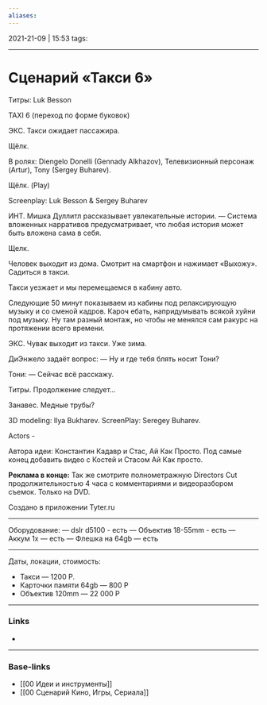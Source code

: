 ```yaml
---
aliases:
---
```

2021-21-09 | 15:53
tags: 
___

# Сценарий «Такси 6»

Титры: Luk Besson

TAXI 6 
(переход по форме буковок)

ЭКС. Такси ожидает пассажира.

Щёлк.

В ролях: Diengelo Donelli (Gennady Alkhazov), Телевизионный персонаж (Artur), Tony (Sergey Buharev).

Щёлк. (Play)

Screenplay: Luk Besson & Sergey Buharev

ИНТ. Мишка Дуллитл рассказывает увлекательные истории.
— Система вложенных нарративов предусматривает, что любая история может быть вложена сама в себя. 

Щелк.

Человек выходит из дома. Смотрит на смартфон и нажимает «Выхожу». Садиться в такси.

Такси уезжает и мы перемещаемся в кабину авто.

Следующие 50 минут показываем из кабины под релаксирующую музыку и со сменой кадров. Кароч ебать, напридумывать всякой хуйни под музыку. Ну там разный монтаж, но чтобы не менялся сам ракурс на протяжении всего времени.

ЭКС. Чувак выходит из такси. Уже зима.

ДиЭнжело задаёт вопрос:
— Ну и где тебя блять носит Тони?

Тони:
— Сейчас всё расскажу.

Титры. Продолжение следует...

 Занавес. Медные трубы?

3D modeling: Ilya Bukharev.
ScreenPlay: Seregey Buharev.

Actors - 

Автора идеи: Константин Кадавр и Стас, Ай Как Просто.
Под самые конец добавить видео с Костей и Стасом Ай Как просто.

**Реклама в конце:**
Так же смотрите полнометражную Directors Cut продолжительностью 4 часа с комментариями и видеоразбором съемок. Только на DVD.

Создано в приложении Tyter.ru

---

Оборудование:
— dslr d5100 - есть
— Объектив 18-55mm - есть
— Аккум 1x — есть
— Флешка на 64gb — есть

---

Даты, локации, стоимость:
- Такси — 1200 Р.
- Карточки памяти 64gb — 800 Р
- Объектив 120mm — 22 000 Р







___
### Links
- 

___
### Base-links
- [[00 Идеи и инструменты]]
- [[00 Сценарий Кино, Игры, Сериала]]

